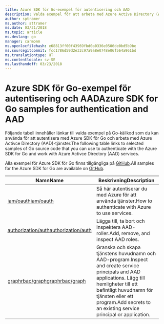 ```yaml
---
title: Azure SDK för Go-exempel för autentisering och AAD
description: Valda exempel för att arbeta med Azure Active Directory (AAD) och autentisering från Azure SDK för Go.
author: sptramer
ms.author: sttramer
ms.date: 03/21/2018
ms.topic: article
ms.devlang: go
manager: carmonm
ms.openlocfilehash: e68813ff00f43969fbd0a0336e0506de0bd5b9be
ms.sourcegitcommit: fcc1786d59d2e32c97a9a8e0748e06f564a961bd
ms.translationtype: HT
ms.contentlocale: sv-SE
ms.lasthandoff: 03/23/2018
---
```

# <a name="azure-sdk-for-go-samples-for-authentication-and-aad"></a><span data-ttu-id="98347-103">Azure SDK för Go-exempel för autentisering och AAD</span><span class="sxs-lookup"><span data-stu-id="98347-103">Azure SDK for Go samples for authentication and AAD</span></span>

<span data-ttu-id="98347-104">Följande tabell innehåller länkar till valda exempel på Go-källkod som du kan använda för att autentisera med Azure SDK för Go och arbeta med Azure Activce Directory (AAD)-tjänster.</span><span class="sxs-lookup"><span data-stu-id="98347-104">The following table links to selected samples of Go source code that you can use to authenticate with the Azure SDK for Go and work with Azure Activce Directory (AAD) services.</span></span> 

<span data-ttu-id="98347-105">Alla exempel för Azure SDK för Go finns tillgängliga på [GitHub](https://github.com/Azure-Samples/azure-sdk-for-go-samples).</span><span class="sxs-lookup"><span data-stu-id="98347-105">All samples for the Azure SDK for Go are available on [GitHub](https://github.com/Azure-Samples/azure-sdk-for-go-samples).</span></span>

| <span data-ttu-id="98347-106">Namn</span><span class="sxs-lookup"><span data-stu-id="98347-106">Name</span></span> | <span data-ttu-id="98347-107">Beskrivning</span><span class="sxs-lookup"><span data-stu-id="98347-107">Description</span></span> |
|------|-------------|
| [<span data-ttu-id="98347-108">iam/oauth</span><span class="sxs-lookup"><span data-stu-id="98347-108">iam/oauth</span></span>](https://github.com/Azure-Samples/azure-sdk-for-go-samples/blob/master/iam/oauth.go) | <span data-ttu-id="98347-109">Så här autentiserar du med Azure för att använda tjänster.</span><span class="sxs-lookup"><span data-stu-id="98347-109">How to authenticate with Azure to use services.</span></span> |
| [<span data-ttu-id="98347-110">authorization/auth</span><span class="sxs-lookup"><span data-stu-id="98347-110">authorization/auth</span></span>](https://github.com/Azure-Samples/azure-sdk-for-go-samples/blob/master/authorization/auth.go) | <span data-ttu-id="98347-111">Lägga till, ta bort och inspektera AAD-roller.</span><span class="sxs-lookup"><span data-stu-id="98347-111">Add, remove, and inspect AAD roles.</span></span> |
| [<span data-ttu-id="98347-112">graphrbac/graph</span><span class="sxs-lookup"><span data-stu-id="98347-112">graphrbac/graph</span></span>](https://github.com/Azure-Samples/azure-sdk-for-go-samples/blob/master/graphrbac/graph.go) | <span data-ttu-id="98347-113">Granska och skapa tjänstens huvudnamn och AAD-program.</span><span class="sxs-lookup"><span data-stu-id="98347-113">Inspect and create service principals and AAD applications.</span></span> <span data-ttu-id="98347-114">Lägg till hemligheter till ett befintligt huvudnamn för tjänsten eller ett program.</span><span class="sxs-lookup"><span data-stu-id="98347-114">Add secrets to an existing service principal or application.</span></span> |

